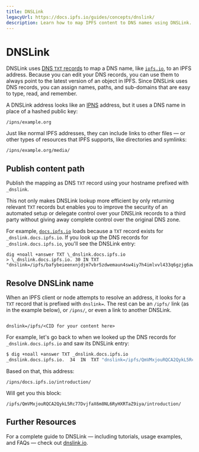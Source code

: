 ```yaml
---
title: DNSLink
legacyUrl: https://docs.ipfs.io/guides/concepts/dnslink/
description: Learn how to map IPFS content to DNS names using DNSLink.
---
```


# DNSLink

DNSLink uses [DNS `TXT` records](https://en.wikipedia.org/wiki/TXT_record) to map a DNS name, like [`ipfs.io`](ipfs.io), to an IPFS address. Because you can edit your DNS records, you can use them to always point to the latest version of an object in IPFS. Since DNSLink uses DNS records, you can assign names, paths, and sub-domains that are easy to type, read, and remember.

A DNSLink address looks like an [IPNS](ipns.md) address, but it uses a DNS name in place of a hashed public key:

```
/ipns/example.org
```

Just like normal IPFS addresses, they can include links to other files — or other types of resources that IPFS supports, like directories and symlinks:

```
/ipns/example.org/media/
```

## Publish content path

Publish the mapping as DNS `TXT` record using your hostname prefixed with `_dnslink`. 

This not only makes DNSLink lookup more efficient by only returning relevant `TXT` records but enables you to improve the security of an automated setup or delegate control over your DNSLink records to a third party without giving away complete control over the original DNS zone.

For example, [`docs.ipfs.io`](https://docs.ipfs.io) loads because a `TXT` record exists for `_dnslink.docs.ipfs.io`. If you look up the DNS records for `_dnslink.docs.ipfs.io`, you'll see the DNSLink entry:

```shell
dig +noall +answer TXT \_dnslink.docs.ipfs.io
> \_dnslink.docs.ipfs.io. 30 IN TXT "dnslink=/ipfs/bafybeieenxnjdjm7vbr5zdwemaun4sw4iy7h4imlvvl433q6gzjg6awdpq"

```

## Resolve DNSLink name

When an IPFS client or node attempts to resolve an address, it looks for a `TXT` record that is prefixed with `dnslink=`. The rest can be an `/ipfs/` link (as in the example below), or `/ipns/`, or even a link to another DNSLink.

```

dnslink=/ipfs/<CID for your content here>

```

For example, let's go back to when we looked up the DNS records for `_dnslink.docs.ipfs.io` and saw its DNSLink entry:

```sh
$ dig +noall +answer TXT _dnslink.docs.ipfs.io
_dnslink.docs.ipfs.io.  34  IN  TXT "dnslink=/ipfs/QmVMxjouRQCA2QykL5Rc77DvjfaX6m8NL6RyHXRTaZ9iya"
```

Based on that, this address:

```
/ipns/docs.ipfs.io/introduction/
```

Will get you this block:

```
/ipfs/QmVMxjouRQCA2QykL5Rc77DvjfaX6m8NL6RyHXRTaZ9iya/introduction/
```

## Further Resources

For a complete guide to DNSLink — including tutorials, usage examples, and FAQs — check out [dnslink.io](http://dnslink.io/).
